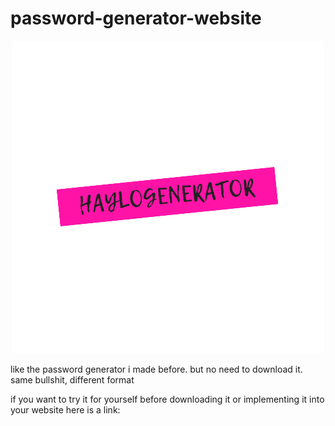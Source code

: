 # password-generator-website

<p align="center">
  <img src="images/logo.png">
</p>
like the password generator i made before. but no need to download it. same bullshit, different format

if you want to try it for yourself before downloading it or implementing it into your website here is a link:
